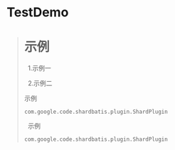 # TestDemo
>
> # 示例
>   1.示例一
>
>   2.示例二
>   
>   示例
>
>     com.google.code.shardbatis.plugin.ShardPlugin
>
>   示例
>
>     com.google.code.shardbatis.plugin.ShardPlugin
>
